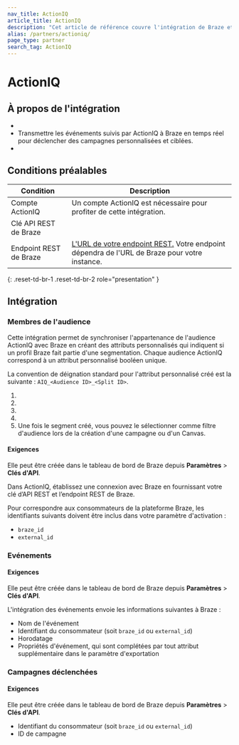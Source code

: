 ```yaml
---
nav_title: ActionIQ
article_title: ActionIQ
description: "Cet article de référence couvre l'intégration de Braze et d'ActionIQ.  Cette intégration permet aux marques de synchroniser et de mapper leurs données ActionIQ directement sur Braze."
alias: /partners/actioniq/
page_type: partner
search_tag: ActionIQ
---
```


# ActionIQ

>  



## À propos de l'intégration

 

- 
- Transmettre les événements suivis par ActionIQ à Braze en temps réel pour déclencher des campagnes personnalisées et ciblées.
- 

## Conditions préalables

| Condition | Description |
| ----------- | ----------- |
| Compte ActionIQ | Un compte ActionIQ est nécessaire pour profiter de cette intégration. |
| Clé API REST de Braze |   <br><br> |
| Endpoint REST de Braze | [L'URL de votre endpoint REST.][1] Votre endpoint dépendra de l'URL de Braze pour votre instance. |
{: .reset-td-br-1 .reset-td-br-2 role="presentation" }

## Intégration

### Membres de l'audience

Cette intégration permet de synchroniser l'appartenance de l'audience ActionIQ avec Braze en créant des attributs personnalisés qui indiquent si un profil Braze fait partie d'une segmentation. Chaque audience ActionIQ correspond à un attribut personnalisé booléen unique.

La convention de déignation standard pour l'attribut personnalisé créé est la suivante : `AIQ_<Audience ID>_<Split ID>`.


1. 
2. 
3. 
4.  
5. Une fois le segment créé, vous pouvez le sélectionner comme filtre d'audience lors de la création d'une campagne ou d'un Canvas.



#### Exigences

 Elle peut être créée dans le tableau de bord de Braze depuis **Paramètres** > **Clés d'API**. 

Dans ActionIQ, établissez une connexion avec Braze en fournissant votre clé d’API REST et l’endpoint REST de Braze. 

Pour correspondre aux consommateurs de la plateforme Braze, les identifiants suivants doivent être inclus dans votre paramètre d'activation :
- `braze_id`
- `external_id`

### Evénements

  

#### Exigences

 Elle peut être créée dans le tableau de bord de Braze depuis **Paramètres** > **Clés d'API**. 

L'intégration des événements envoie les informations suivantes à Braze :
- Nom de l'événement
- Identifiant du consommateur (soit `braze_id` ou `external_id`)
- Horodatage
- Propriétés d'événement, qui sont complétées par tout attribut supplémentaire dans le paramètre d'exportation

### Campagnes déclenchées

 

 

#### Exigences

 Elle peut être créée dans le tableau de bord de Braze depuis **Paramètres** > **Clés d'API**.


- Identifiant du consommateur (soit `braze_id` ou `external_id`)
- ID de campagne


[1]: {{site.baseurl}}/developer_guide/rest_api/basics/#endpoints
[2]: https://www.actioniq.com/